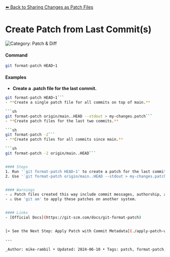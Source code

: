 [⬅️ Back to Sharing Changes as Patch Files](./sharing-changes-as-patch-files.md)

# Create Patch from Last Commit(s)


![Category: Patch & Diff](https://img.shields.io/badge/Category-Patch%20%26%20Diff-blue)

#### Command
```sh
git format-patch HEAD~1
```

#### Examples
- **Create a .patch file for the last commit.**

```sh
git format-patch HEAD~1```
- **Create a single patch file for all commits on top of main.**

```sh
git format-patch origin/main..HEAD --stdout > my-changes.patch```
- **Create patch files for the last two commits.**

```sh
git format-patch -2```
- **Create patch files for all commits since main.**

```sh
git format-patch -2 origin/main..HEAD```


#### Steps
1. Run '`git format-patch HEAD~1' to create a patch for the last commit`.
2. Use '`git format-patch origin/main..HEAD --stdout > my-changes.patch' to create a single patch file for multiple commits`.


#### Warnings
- ⚠️ Patch files created this way include commit messages, authorship, and timestamps.
- ⚠️ Use 'git am' to apply these patches on another system.


#### Links
- [Official Docs](https://git-scm.com/docs/git-format-patch)


[➡️ See the Next Step: Apply Patch with Commit Metadata](./apply-patch-with-commit-metadata.md)

---

_Author: mike-rambil • Updated: 2024-06-10 • Tags: patch, format-patch, committed_
